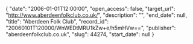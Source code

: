 {
  "date": "2006-01-01T12:00:00", 
  "open_access": false, 
  "target_url": "http://www.aberdeenfolkclub.co.uk/", 
  "description": "", 
  "end_date": null, 
  "title": "Aberdeen Folk Club", 
  "record_id": "20060101T120000/WnWEDtMRU1kZw+e/h5mHVw==", 
  "publisher": "aberdeenfolkclub.co.uk", 
  "slug": 44274, 
  "start_date": null
}

